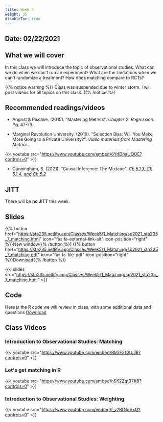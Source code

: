 ```yaml
---
title: Week 5
weight: 35
disableToc: true
---
```


## Date: 02/22/2021

## What we will cover

In this class we will introduce the topic of observational studies. What can we do when we can't run an experiment? What are the limitations when we can't randomize a treatment? How does matching compare to RCTs?  

{{% notice warning %}}
Class was suspended due to winter storm. I will post videos for all topics on this class.
{{% /notice %}}


## Recommended readings/videos

- Angrist & Pischke. (2015). "Mastering Metrics". *Chapter 2: Regression*. Pg. 47-79. 

- Marginal Revolution University. (2019). "Selection Bias: Will You Make More Going to a Private University?". *Video materials from Mastering Metrics*.

{{< youtube src="https://www.youtube.com/embed/6YrIDhaUQOE?controls=0" >}}

- Cunningham, S. (2021). "Causal Inference: The Mixtape". [*Ch 5.1.3, Ch 5.1.4, and Ch 5.2*](https://mixtape.scunning.com/matching-and-subclassification.html#subclassification-exercise-titanic-mathrmdata-set)


## JITT

There will be **no JITT** this week.

## Slides

{{% button href="https://sta235.netlify.app/Classes/Week5/1_Matching/sp2021_sta235_7_matching.html" icon="fas fa-external-link-alt" icon-position="right" %}}New window{{% /button %}} {{% button href="https://sta235.netlify.app/Classes/Week5/1_Matching/sp2021_sta235_7_matching.pdf" icon="fas fa-file-pdf" icon-position="right" %}}Download{{% /button %}} 

{{< slides src="https://sta235.netlify.app/Classes/Week5/1_Matching/sp2021_sta235_7_matching.html" >}}

## Code

Here is the R code we will review in class, with some additional data and questions <a onclick="ga('send', 'event', 'External-Link','click','code5','0','Link');" href="https://raw.githubusercontent.com/maibennett/sta235/main/exampleSite/content/Classes/Week5/code/sp2021_sta235_7_Matching.R" target="_blank" class="btn btn-default">Download<i class="fas fa-code"></i></a>

## Class Videos

### Introduction to Observational Studies: Matching

{{< youtube src="https://www.youtube.com/embed/BMrF210UjJ8?controls=0" >}}

### Let's get matching in R

{{< youtube src="https://www.youtube.com/embed/hSK2Zqt37K8?controls=0" >}}

### Introduction to Observational Studies: Weighting

{{< youtube src="https://www.youtube.com/embed/f_v2BfNdVxQ?controls=0" >}}

